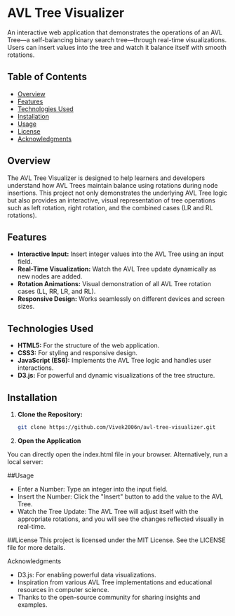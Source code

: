 # AVL Tree Visualizer

An interactive web application that demonstrates the operations of an AVL Tree—a self-balancing binary search tree—through real-time visualizations. Users can insert values into the tree and watch it balance itself with smooth rotations.

## Table of Contents

- [Overview](#overview)
- [Features](#features)
- [Technologies Used](#technologies-used)
- [Installation](#installation)
- [Usage](#usage)
- [License](#license)
- [Acknowledgments](#acknowledgments)

## Overview

The AVL Tree Visualizer is designed to help learners and developers understand how AVL Trees maintain balance using rotations during node insertions. This project not only demonstrates the underlying AVL Tree logic but also provides an interactive, visual representation of tree operations such as left rotation, right rotation, and the combined cases (LR and RL rotations).

## Features

- **Interactive Input:** Insert integer values into the AVL Tree using an input field.
- **Real-Time Visualization:** Watch the AVL Tree update dynamically as new nodes are added.
- **Rotation Animations:** Visual demonstration of all AVL Tree rotation cases (LL, RR, LR, and RL).
- **Responsive Design:** Works seamlessly on different devices and screen sizes.

## Technologies Used

- **HTML5:** For the structure of the web application.
- **CSS3:** For styling and responsive design.
- **JavaScript (ES6):** Implements the AVL Tree logic and handles user interactions.
- **D3.js:** For powerful and dynamic visualizations of the tree structure.

## Installation

1. **Clone the Repository:**

   ```bash
   git clone https://github.com/Vivek2006n/avl-tree-visualizer.git
2. **Open the Application**

You can directly open the index.html file in your browser.
Alternatively, run a local server:

##Usage
- Enter a Number: Type an integer into the input field.
- Insert the Number: Click the "Insert" button to add the value to the AVL Tree.
- Watch the Tree Update: The AVL Tree will adjust itself with the appropriate rotations, and you will see the changes reflected visually in real-time.

##License
This project is licensed under the MIT License. See the LICENSE file for more details.

Acknowledgments
- D3.js: For enabling powerful data visualizations.
- Inspiration from various AVL Tree implementations and educational resources in computer science.
- Thanks to the open-source community for sharing insights and examples.
